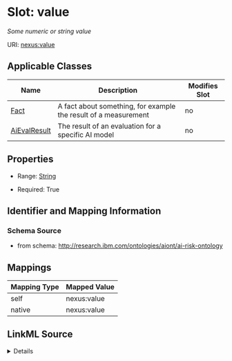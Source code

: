 

# Slot: value


_Some numeric or string value_





URI: [nexus:value](http://research.ibm.com/ontologies/aiont/value)



<!-- no inheritance hierarchy -->





## Applicable Classes

| Name | Description | Modifies Slot |
| --- | --- | --- |
| [Fact](Fact.md) | A fact about something, for example the result of a measurement |  no  |
| [AiEvalResult](AiEvalResult.md) | The result of an evaluation for a specific AI model |  no  |







## Properties

* Range: [String](String.md)

* Required: True





## Identifier and Mapping Information







### Schema Source


* from schema: http://research.ibm.com/ontologies/aiont/ai-risk-ontology




## Mappings

| Mapping Type | Mapped Value |
| ---  | ---  |
| self | nexus:value |
| native | nexus:value |




## LinkML Source

<details>
```yaml
name: value
description: Some numeric or string value
from_schema: http://research.ibm.com/ontologies/aiont/ai-risk-ontology
rank: 1000
alias: value
domain_of:
- Fact
range: string
required: true

```
</details>